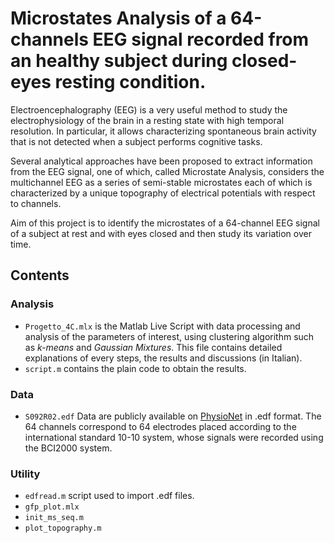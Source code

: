 # Microstates Analysis of a 64-channels EEG signal recorded from an healthy subject during closed-eyes resting condition.

Electroencephalography (EEG) is a very useful method to study the electrophysiology of the brain in a resting state with high temporal resolution. In particular, it allows characterizing spontaneous brain activity that is not detected when a subject performs cognitive tasks.

Several analytical approaches have been proposed to extract information from the EEG signal, one of which, called Microstate Analysis, considers the multichannel EEG as a series of semi-stable microstates each of which is characterized by a unique topography of electrical potentials with respect to channels. 

Aim of this project is to identify the microstates of a 64-channel EEG signal of a subject at rest and with eyes closed and then study its variation over time. 

## Contents

### Analysis
- `Progetto_4C.mlx` is the Matlab Live Script with data processing and analysis of the parameters of interest, using clustering algorithm such as *k-means* and *Gaussian Mixtures*. This file contains detailed explanations of every steps, the results and discussions (in Italian).
- `script.m` contains the plain code to obtain the results. 

### Data
- `S092R02.edf` Data are publicly available on [PhysioNet](https://physionet.org) in .edf format. The 64 channels correspond to 64 electrodes placed according to the international standard 10-10 system, whose signals were recorded using the BCI2000 system. 

### Utility 
- `edfread.m` script used to import .edf files.
- `gfp_plot.mlx`
- `init_ms_seq.m`
- `plot_topography.m`
